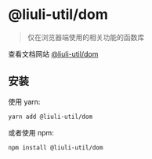 # @liuli-util/dom

> 仅在浏览器端使用的相关功能的函数库

查看文档网站 [@liuli-util/dom](https://liuli-utils.rxliuli.com/@liuli-util/dom)

## 安装

使用 yarn:

```sh
yarn add @liuli-util/dom
```

或者使用 npm:

```sh
npm install @liuli-util/dom
```
